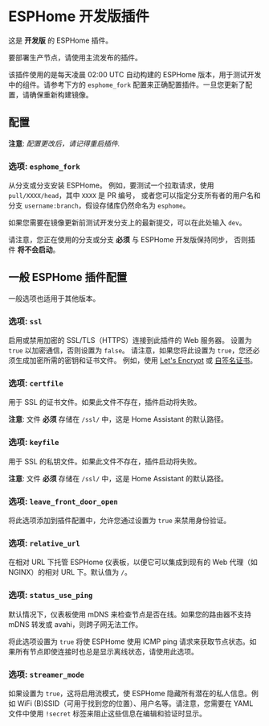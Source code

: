 # ESPHome 开发版插件

这是 **开发版** 的 ESPHome 插件。

要部署生产节点，请使用主流发布的插件。

该插件使用的是每天凌晨 02:00 UTC 自动构建的 ESPHome 版本，用于测试开发中的组件。请参考下方的 `esphome_fork` 配置来正确配置插件。一旦您更新了配置，请确保重新构建镜像。

## 配置

**注意**: _配置更改后，请记得重启插件._

### 选项: `esphome_fork`

从分支或分支安装 ESPHome。
例如，要测试一个拉取请求，使用 `pull/XXXX/head`，其中 `XXXX` 是 PR 编号，
或者您可以指定分支所有者的用户名和分支 `username:branch`，假设存储库仍然命名为 `esphome`。

如果您需要在镜像更新前测试开发分支上的最新提交，可以在此处输入 `dev`。

请注意，您正在使用的分支或分支 **必须** 与 ESPHome 开发版保持同步，
否则插件 **将不会启动**。

## 一般 ESPHome 插件配置

一般选项也适用于其他版本。

### 选项: `ssl`

启用或禁用加密的 SSL/TLS（HTTPS）连接到此插件的 Web 服务器。
设置为 `true` 以加密通信，否则设置为 `false`。
请注意，如果您将此设置为 `true`，您还必须生成加密所需的密钥和证书文件。
例如，使用 [Let's Encrypt](https://www.home-assistant.io/addons/lets_encrypt/)
或 [自签名证书](https://www.home-assistant.io/docs/ecosystem/certificates/tls_self_signed_certificate/)。

### 选项: `certfile`

用于 SSL 的证书文件。如果此文件不存在，插件启动将失败。

**注意**: 文件 **必须** 存储在 `/ssl/` 中，这是 Home Assistant 的默认路径。

### 选项: `keyfile`

用于 SSL 的私钥文件。如果此文件不存在，插件启动将失败。

**注意**: 文件 **必须** 存储在 `/ssl/` 中，这是 Home Assistant 的默认路径。

### 选项: `leave_front_door_open`

将此选项添加到插件配置中，允许您通过设置为 `true` 来禁用身份验证。

### 选项: `relative_url`

在相对 URL 下托管 ESPHome 仪表板，以便它可以集成到现有的 Web 代理（如 NGINX）的相对 URL 下。默认值为 `/`。

### 选项: `status_use_ping`

默认情况下，仪表板使用 mDNS 来检查节点是否在线。如果您的路由器不支持 mDNS 转发或 avahi，则跨子网无法工作。

将此选项设置为 `true` 将使 ESPHome 使用 ICMP ping 请求来获取节点状态。如果所有节点即使连接时也总是显示离线状态，请使用此选项。

### 选项: `streamer_mode`

如果设置为 `true`，这将启用流模式，使 ESPHome 隐藏所有潜在的私人信息。例如 WiFi (B)SSID（可用于找到您的位置）、用户名等。请注意，您需要在 YAML 文件中使用 `!secret` 标签来阻止这些信息在编辑和验证时显示。